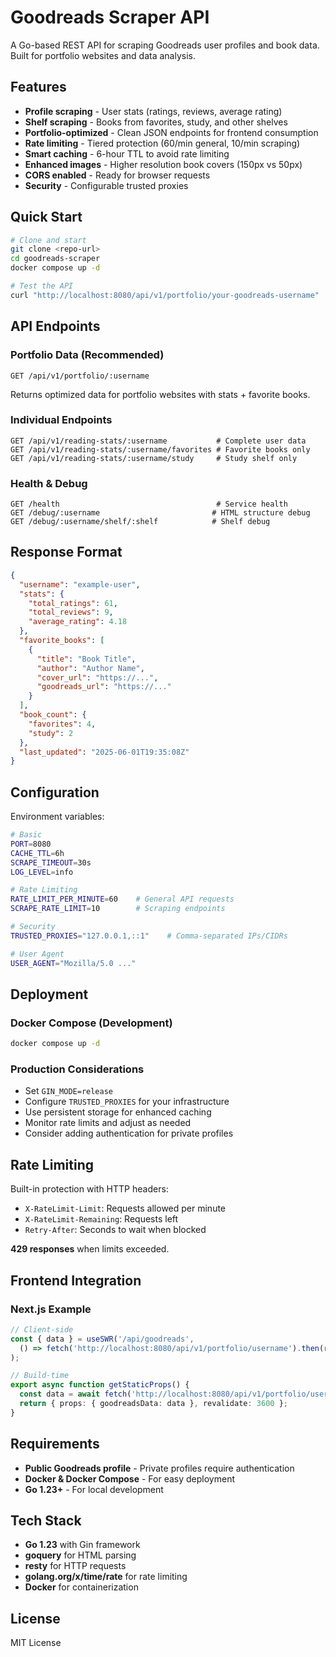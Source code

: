# Goodreads Scraper API

A Go-based REST API for scraping Goodreads user profiles and book data. Built for portfolio websites and data analysis.

## Features

- **Profile scraping** - User stats (ratings, reviews, average rating)
- **Shelf scraping** - Books from favorites, study, and other shelves  
- **Portfolio-optimized** - Clean JSON endpoints for frontend consumption
- **Rate limiting** - Tiered protection (60/min general, 10/min scraping)
- **Smart caching** - 6-hour TTL to avoid rate limiting
- **Enhanced images** - Higher resolution book covers (150px vs 50px)
- **CORS enabled** - Ready for browser requests
- **Security** - Configurable trusted proxies

## Quick Start

```bash
# Clone and start
git clone <repo-url>
cd goodreads-scraper
docker compose up -d

# Test the API
curl "http://localhost:8080/api/v1/portfolio/your-goodreads-username" | jq .
```

## API Endpoints

### Portfolio Data (Recommended)
```
GET /api/v1/portfolio/:username
```
Returns optimized data for portfolio websites with stats + favorite books.

### Individual Endpoints
```
GET /api/v1/reading-stats/:username           # Complete user data
GET /api/v1/reading-stats/:username/favorites # Favorite books only
GET /api/v1/reading-stats/:username/study     # Study shelf only
```

### Health & Debug
```
GET /health                                   # Service health
GET /debug/:username                         # HTML structure debug
GET /debug/:username/shelf/:shelf            # Shelf debug
```

## Response Format

```json
{
  "username": "example-user",
  "stats": {
    "total_ratings": 61,
    "total_reviews": 9,
    "average_rating": 4.18
  },
  "favorite_books": [
    {
      "title": "Book Title",
      "author": "Author Name",
      "cover_url": "https://...",
      "goodreads_url": "https://..."
    }
  ],
  "book_count": {
    "favorites": 4,
    "study": 2
  },
  "last_updated": "2025-06-01T19:35:08Z"
}
```

## Configuration

Environment variables:

```bash
# Basic
PORT=8080
CACHE_TTL=6h
SCRAPE_TIMEOUT=30s
LOG_LEVEL=info

# Rate Limiting
RATE_LIMIT_PER_MINUTE=60    # General API requests
SCRAPE_RATE_LIMIT=10        # Scraping endpoints

# Security
TRUSTED_PROXIES="127.0.0.1,::1"    # Comma-separated IPs/CIDRs

# User Agent
USER_AGENT="Mozilla/5.0 ..."
```

## Deployment

### Docker Compose (Development)
```bash
docker compose up -d
```

### Production Considerations
- Set `GIN_MODE=release` 
- Configure `TRUSTED_PROXIES` for your infrastructure
- Use persistent storage for enhanced caching
- Monitor rate limits and adjust as needed
- Consider adding authentication for private profiles

## Rate Limiting

Built-in protection with HTTP headers:
- `X-RateLimit-Limit`: Requests allowed per minute
- `X-RateLimit-Remaining`: Requests left
- `Retry-After`: Seconds to wait when blocked

**429 responses** when limits exceeded.

## Frontend Integration

### Next.js Example
```typescript
// Client-side
const { data } = useSWR('/api/goodreads', 
  () => fetch('http://localhost:8080/api/v1/portfolio/username').then(r => r.json())
);

// Build-time
export async function getStaticProps() {
  const data = await fetch('http://localhost:8080/api/v1/portfolio/username').then(r => r.json());
  return { props: { goodreadsData: data }, revalidate: 3600 };
}
```

## Requirements

- **Public Goodreads profile** - Private profiles require authentication
- **Docker & Docker Compose** - For easy deployment
- **Go 1.23+** - For local development

## Tech Stack

- **Go 1.23** with Gin framework
- **goquery** for HTML parsing  
- **resty** for HTTP requests
- **golang.org/x/time/rate** for rate limiting
- **Docker** for containerization

## License

MIT License
